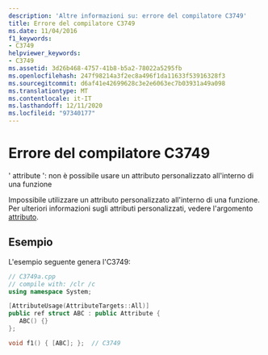 ```yaml
---
description: 'Altre informazioni su: errore del compilatore C3749'
title: Errore del compilatore C3749
ms.date: 11/04/2016
f1_keywords:
- C3749
helpviewer_keywords:
- C3749
ms.assetid: 3d26b468-4757-41b8-b5a2-78022a5295fb
ms.openlocfilehash: 247f98214a3f2ec8a496f1da11633f53916328f3
ms.sourcegitcommit: d6af41e42699628c3e2e6063ec7b03931a49a098
ms.translationtype: MT
ms.contentlocale: it-IT
ms.lasthandoff: 12/11/2020
ms.locfileid: "97340177"
---
```

# <a name="compiler-error-c3749"></a>Errore del compilatore C3749

' attribute ': non è possibile usare un attributo personalizzato all'interno di una funzione

Impossibile utilizzare un attributo personalizzato all'interno di una funzione. Per ulteriori informazioni sugli attributi personalizzati, vedere l'argomento [attributo](../../windows/attributes/attribute.md).

## <a name="example"></a>Esempio

L'esempio seguente genera l'C3749:

```cpp
// C3749a.cpp
// compile with: /clr /c
using namespace System;

[AttributeUsage(AttributeTargets::All)]
public ref struct ABC : public Attribute {
   ABC() {}
};

void f1() { [ABC]; };  // C3749
```
